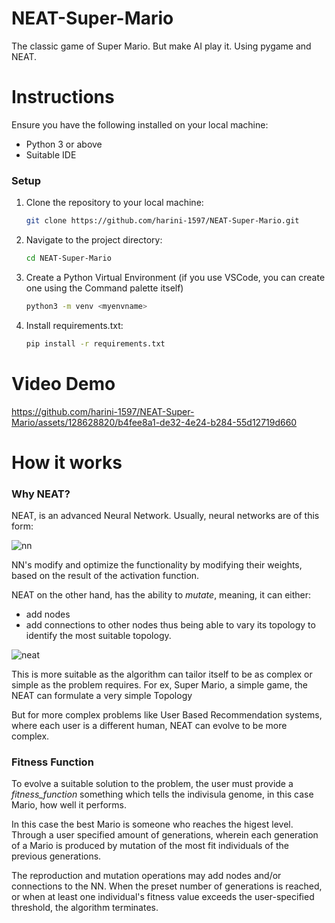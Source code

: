 # NEAT-Super-Mario
The classic game of Super Mario. But make AI play it.
Using pygame and NEAT.

# Instructions
Ensure you have the following installed on your local machine:
- Python 3 or above
- Suitable IDE

### Setup

1. Clone the repository to your local machine:

   ```bash
   git clone https://github.com/harini-1597/NEAT-Super-Mario.git
   ```

2. Navigate to the project directory:

   ```bash
   cd NEAT-Super-Mario
   ```

3. Create a Python Virtual Environment (if you use VSCode, you can create one using the Command palette itself)

    ```bash
    python3 -m venv <myenvname>
    ```

3. Install requirements.txt:

   ```bash
   pip install -r requirements.txt
   ```


# Video Demo
https://github.com/harini-1597/NEAT-Super-Mario/assets/128628820/b4fee8a1-de32-4e24-b284-55d12719d660

# How it works
### Why NEAT?
NEAT, is an advanced Neural Network. Usually, neural networks are of this form:


![nn](https://github.com/harini-1597/NEAT-Super-Mario/assets/128628820/9149cc31-bd8a-4a12-a582-8c833800c543)


NN's modify and optimize the functionality by modifying their weights, based on the result of the activation function.

NEAT on the other hand, has the ability to *mutate*, meaning, it can either:
- add nodes
- add connections to other nodes
thus being able to vary its topology to identify the most suitable topology.


![neat](https://github.com/harini-1597/NEAT-Super-Mario/assets/128628820/aef13bf7-e66c-4ec5-95d7-ceabd7810ef1)


This is more suitable as the algorithm can tailor itself to be as complex or simple as the problem requires. For ex, Super Mario, a simple game, the NEAT can formulate a very simple Topology

But for more complex problems like User Based Recommendation systems, where each user is a different human, NEAT can evolve to be more complex.

### Fitness Function
To evolve a suitable solution to the problem, the user must provide a *fitness_function* something which tells the indivisula genome, in this case Mario, how well it performs. 

In this case the best Mario is someone who reaches the higest level. Through a user specified amount of generations, wherein each generation of a Mario is produced by mutation of the most fit individuals of the previous generations.

The reproduction and mutation operations may add nodes and/or connections to the NN. When the preset number of generations is reached, or when at least one individual's fitness value exceeds the user-specified threshold, the algorithm terminates.

<!-- [![Open in Gitpod](https://gitpod.io/button/open-in-gitpod.svg)](https://gitpod.io/) -->
